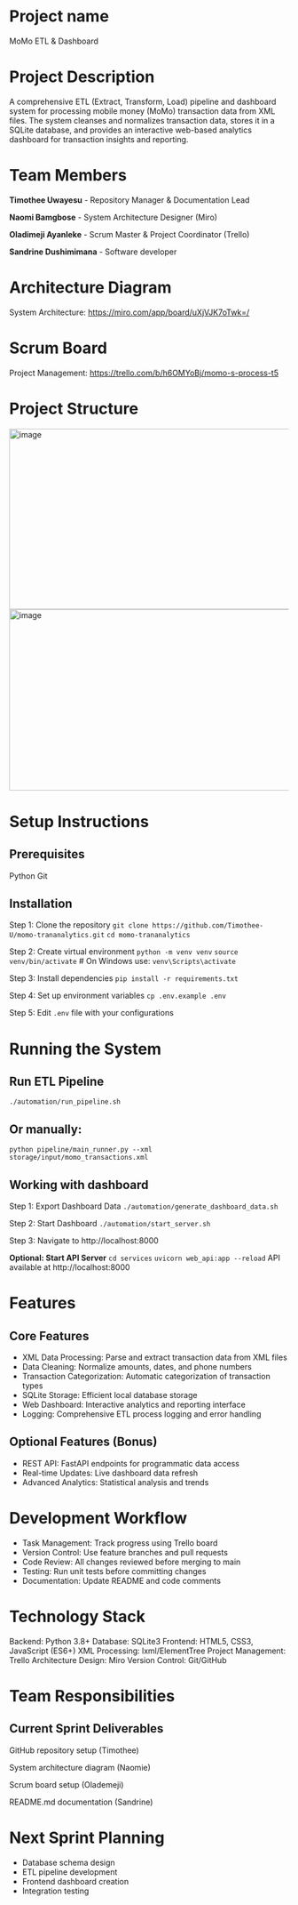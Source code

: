 # Project name
MoMo ETL & Dashboard

# Project Description
A comprehensive ETL (Extract, Transform, Load) pipeline and dashboard system for processing mobile money (MoMo) transaction data from XML files. The system cleanses and normalizes transaction data, stores it in a SQLite database, and provides an interactive web-based analytics dashboard for transaction insights and reporting.

# Team Members
**Timothee Uwayesu** - Repository Manager & Documentation Lead

**Naomi Bamgbose**  - System Architecture Designer (Miro)

**Oladimeji Ayanleke** - Scrum Master & Project Coordinator (Trello)

**Sandrine Dushimimana** - Software developer

# Architecture Diagram
System Architecture: https://miro.com/app/board/uXjVJK7oTwk=/

# Scrum Board
Project Management: https://trello.com/b/h6OMYoBj/momo-s-process-t5

# Project Structure

<img width="834" height="325" alt="image" src="https://github.com/user-attachments/assets/b660d857-3619-47ed-9b56-a0cec57ea5bd" />
<img width="824" height="326" alt="image" src="https://github.com/user-attachments/assets/c1d14836-4771-45f6-8993-d651937a3100" />


# Setup Instructions
## Prerequisites
Python
Git

## Installation
Step 1: Clone the repository
`git clone https://github.com/Timothee-U/momo-trananalytics.git`
`cd momo-trananalytics`

Step 2: Create virtual environment
`python -m venv venv`
`source venv/bin/activate`  # On Windows use: `venv\Scripts\activate`

Step 3: Install dependencies
`pip install -r requirements.txt`

Step 4: Set up environment variables
`cp .env.example .env`

Step 5:  Edit `.env` file with your configurations

# Running the System
## Run ETL Pipeline
`./automation/run_pipeline.sh`

## Or manually: 
`python pipeline/main_runner.py --xml storage/input/momo_transactions.xml`

## Working with dashboard

Step 1: Export Dashboard Data
`./automation/generate_dashboard_data.sh`

Step 2: Start Dashboard
`./automation/start_server.sh`

Step 3: Navigate to http://localhost:8000

**Optional: Start API Server**
`cd services`
`uvicorn web_api:app --reload`
API available at http://localhost:8000

# Features
## Core Features
- XML Data Processing: Parse and extract transaction data from XML files
- Data Cleaning: Normalize amounts, dates, and phone numbers
- Transaction Categorization: Automatic categorization of transaction types
- SQLite Storage: Efficient local database storage
- Web Dashboard: Interactive analytics and reporting interface
- Logging: Comprehensive ETL process logging and error handling
## Optional Features (Bonus)
- REST API: FastAPI endpoints for programmatic data access
- Real-time Updates: Live dashboard data refresh
- Advanced Analytics: Statistical analysis and trends

# Development Workflow

- Task Management: Track progress using Trello board
- Version Control: Use feature branches and pull requests
- Code Review: All changes reviewed before merging to main
- Testing: Run unit tests before committing changes
- Documentation: Update README and code comments

# Technology Stack
Backend: Python 3.8+
Database: SQLite3
Frontend: HTML5, CSS3, JavaScript (ES6+)
XML Processing: lxml/ElementTree
Project Management: Trello
Architecture Design: Miro
Version Control: Git/GitHub

# Team Responsibilities
## Current Sprint Deliverables

GitHub repository setup (Timothee)

System architecture diagram (Naomie)

Scrum board setup (Olademeji)

README.md documentation (Sandrine)

# Next Sprint Planning
- Database schema design
- ETL pipeline development
- Frontend dashboard creation
- Integration testing
